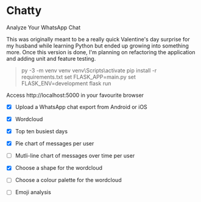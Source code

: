 # Chatty

Analyze Your WhatsApp Chat

This was originally meant to be a really quick Valentine's day surprise for my husband while learning Python but ended up growing into something more. Once this version is done, I'm planning on refactoring the application and adding unit and feature testing.

> py -3 -m venv venv
> venv\Scripts\activate
> pip install -r requirements.txt
> set FLASK_APP=main.py
> set FLASK_ENV=development
> flask run

Access http://localhost:5000 in your favourite browser

- [x] Upload a WhatsApp chat export from Android or iOS
- [x] Wordcloud
- [x] Top ten busiest days
- [x] Pie chart of messages per user
- [ ] Mutli-line chart of messages over time per user
- [x] Choose a shape for the wordcloud
- [ ] Choose a colour palette for the wordcloud
- [ ] Emoji analysis

